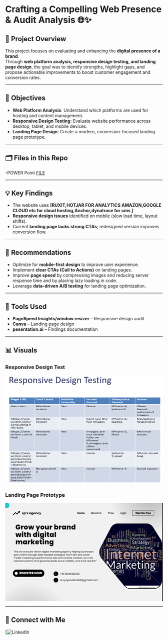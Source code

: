 # Crafting a Compelling Web Presence & Audit Analysis 🌐✨

## 📌 Project Overview
This project focuses on evaluating and enhancing the **digital presence of a brand**.  
Through **web platform analysis, responsive design testing, and landing page design**, the goal was to identify strengths, highlight gaps, and propose actionable improvements to boost customer engagement and conversion rates.  

---

## 🎯 Objectives
- **Web Platform Analysis**: Understand which platforms are used for hosting and content management.  
- **Responsive Design Testing**: Evaluate website performance across desktop, tablet, and mobile devices.  
- **Landing Page Design**: Create a modern, conversion-focused landing page prototype.  

---

## 🗂 Files in this Repo
-POWER Point [FILE](https://github.com/suryapraakash/compelleing-web-presence/blob/main/PPT/cr5afting%20and%20compelling%20website%20analysis%20and%20audit%20recommendation_animated1.pptx)

---

## 💡 Key Findings
- The website uses **[RUXIT,HOTJAR FOR ANALYTICS AMAZON,GOOGLE CLOUD etc for cloud hosting,Anchor,dynatrace for cms ]**   
- **Responsive design issues** identified on mobile (slow load time, layout shifts).  
- Current **landing page lacks strong CTAs**; redesigned version improves conversion flow.  

---

## 🚀 Recommendations
- Optimize for **mobile-first design** to improve user experience.  
- Implement **clear CTAs (Call to Actions)** on landing pages.  
- Improve **page speed** by compressing images and reducing server response time and by placing lazy loading in code.  
- Leverage **data-driven A/B testing** for landing page optimization.  

---

## 🔧 Tools Used
- **PageSpeed Insights/window resizer** – Responsive design audit  
- **Canva** – Landing page design  
- **pesentation.ai** – Findings documentation  

---

## 📊 Visuals
### Responsive Design Test
![Responsive Test](https://github.com/suryapraakash/compelleing-web-presence/blob/main/responsivedesigntesting/design%20test.png)

### Landing Page Prototype
![Landing Page Design](https://github.com/suryapraakash/compelleing-web-presence/blob/main/landingpage/LAND.png)

---

## 🔗 Connect with Me
[![LinkedIn](https://www.linkedin.com/in/suryaprakashpalani/)
